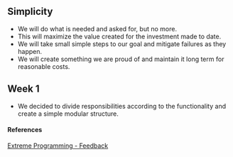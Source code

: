 ## Simplicity
+ We will do what is needed and asked for, but no more. 
+ This will maximize the value created for the investment made to date. 
+ We will take small simple steps to our goal and mitigate failures as they happen. 
+ We will create something we are proud of and maintain it long term for reasonable costs. 


## Week 1
+ We decided to divide responsibilities according to the functionality and create a simple modular structure.


#### References
[Extreme Programming - Feedback](http://www.extremeprogramming.org/values.html)

